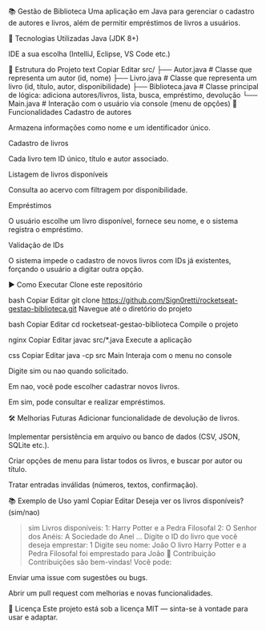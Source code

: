 📚 Gestão de Biblioteca
Uma aplicação em Java para gerenciar o cadastro de autores e livros, além de permitir empréstimos de livros a usuários.

🧰 Tecnologias Utilizadas
Java (JDK 8+)

IDE a sua escolha (IntelliJ, Eclipse, VS Code etc.)

📁 Estrutura do Projeto
text
Copiar
Editar
src/
├── Autor.java            # Classe que representa um autor (id, nome)
├── Livro.java            # Classe que representa um livro (id, título, autor, disponibilidade)
├── Biblioteca.java       # Classe principal de lógica: adiciona autores/livros, lista, busca, empréstimo, devolução
└── Main.java             # Interação com o usuário via console (menu de opções)
🚀 Funcionalidades
Cadastro de autores

Armazena informações como nome e um identificador único.

Cadastro de livros

Cada livro tem ID único, título e autor associado.

Listagem de livros disponíveis

Consulta ao acervo com filtragem por disponibilidade.

Empréstimos

O usuário escolhe um livro disponível, fornece seu nome, e o sistema registra o empréstimo.

Validação de IDs

O sistema impede o cadastro de novos livros com IDs já existentes, forçando o usuário a digitar outra opção.

▶️ Como Executar
Clone este repositório

bash
Copiar
Editar
git clone https://github.com/Sign0retti/rocketseat-gestao-biblioteca.git
Navegue até o diretório do projeto

bash
Copiar
Editar
cd rocketseat-gestao-biblioteca
Compile o projeto

nginx
Copiar
Editar
javac src/*.java
Execute a aplicação

css
Copiar
Editar
java -cp src Main
Interaja com o menu no console

Digite sim ou nao quando solicitado.

Em nao, você pode escolher cadastrar novos livros.

Em sim, pode consultar e realizar empréstimos.

🛠️ Melhorias Futuras
Adicionar funcionalidade de devolução de livros.

Implementar persistência em arquivo ou banco de dados (CSV, JSON, SQLite etc.).

Criar opções de menu para listar todos os livros, e buscar por autor ou título.

Tratar entradas inválidas (números, textos, confirmação).

📚 Exemplo de Uso
yaml
Copiar
Editar
Deseja ver os livros disponíveis? (sim/nao)
> sim
Livros disponíveis:
1: Harry Potter e a Pedra Filosofal
2: O Senhor dos Anéis: A Sociedade do Anel
...
Digite o ID do livro que você deseja emprestar:
> 1
Digite seu nome:
> João
O livro Harry Potter e a Pedra Filosofal foi emprestado para João
🤝 Contribuição
Contribuições são bem-vindas! Você pode:

Enviar uma issue com sugestões ou bugs.

Abrir um pull request com melhorias e novas funcionalidades.

📝 Licença
Este projeto está sob a licença MIT — sinta-se à vontade para usar e adaptar.


